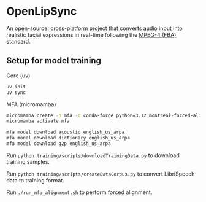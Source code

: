 # OpenLipSync

An open-source, cross-platform project that converts audio input into realistic facial expressions in real-time following the [MPEG-4 (FBA)](https://visagetechnologies.com/uploads/2012/08/MPEG-4FBAOverview.pdf) standard.

## Setup for model training

Core (uv)

```bash
uv init
uv sync                  
```

MFA (micromamba)

```bash
micromamba create -n mfa -c conda-forge python=3.12 montreal-forced-aligner
micromamba activate mfa

mfa model download acoustic english_us_arpa
mfa model download dictionary english_us_arpa
mfa model download g2p english_us_arpa
```

Run `python training/scripts/downloadTrainingData.py` to download training samples.

Run `python training/scripts/createDataCorpus.py` to convert LibriSpeech data to training format.

Run `./run_mfa_alignment.sh` to perform forced alignment.
